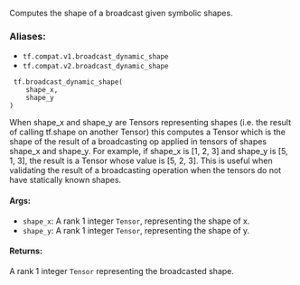 Computes the shape of a broadcast given symbolic shapes.
### Aliases:
- `tf.compat.v1.broadcast_dynamic_shape`
- `tf.compat.v2.broadcast_dynamic_shape`

```
 tf.broadcast_dynamic_shape(
    shape_x,
    shape_y
)
```
When shape_x and shape_y are Tensors representing shapes (i.e. the result of calling tf.shape on another Tensor) this computes a Tensor which is the shape of the result of a broadcasting op applied in tensors of shapes shape_x and shape_y.
For example, if shape_x is [1, 2, 3] and shape_y is [5, 1, 3], the result is a Tensor whose value is [5, 2, 3].
This is useful when validating the result of a broadcasting operation when the tensors do not have statically known shapes.
#### Args:
- `shape_x`: A rank 1 integer `Tensor`, representing the shape of x.
- `shape_y`: A rank 1 integer `Tensor`, representing the shape of y.
#### Returns:
A rank 1 integer `Tensor` representing the broadcasted shape.
